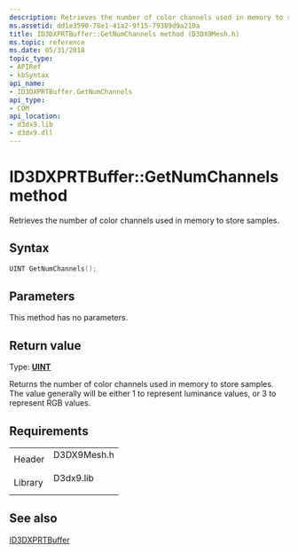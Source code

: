 ```yaml
---
description: Retrieves the number of color channels used in memory to store samples.
ms.assetid: dd1e3590-78e1-41a2-9f15-79389d9a210a
title: ID3DXPRTBuffer::GetNumChannels method (D3DX9Mesh.h)
ms.topic: reference
ms.date: 05/31/2018
topic_type: 
- APIRef
- kbSyntax
api_name: 
- ID3DXPRTBuffer.GetNumChannels
api_type: 
- COM
api_location: 
- d3dx9.lib
- d3dx9.dll
---
```


# ID3DXPRTBuffer::GetNumChannels method

Retrieves the number of color channels used in memory to store samples.

## Syntax


```C++
UINT GetNumChannels();
```



## Parameters

This method has no parameters.

## Return value

Type: **[**UINT**](../winprog/windows-data-types.md)**

Returns the number of color channels used in memory to store samples. The value generally will be either 1 to represent luminance values, or 3 to represent RGB values.

## Requirements



|                    |                                                                                        |
|--------------------|----------------------------------------------------------------------------------------|
| Header<br/>  | <dl> <dt>D3DX9Mesh.h</dt> </dl> |
| Library<br/> | <dl> <dt>D3dx9.lib</dt> </dl>   |



## See also

<dl> <dt>

[ID3DXPRTBuffer](id3dxprtbuffer.md)
</dt> </dl>

 

 
